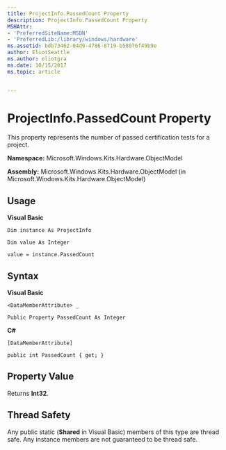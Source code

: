 ```yaml
---
title: ProjectInfo.PassedCount Property
description: ProjectInfo.PassedCount Property
MSHAttr:
- 'PreferredSiteName:MSDN'
- 'PreferredLib:/library/windows/hardware'
ms.assetid: bdb73462-04d9-4786-8719-b58076f49b9e
author: EliotSeattle
ms.author: eliotgra
ms.date: 10/15/2017
ms.topic: article


---
```


# ProjectInfo.PassedCount Property


This property represents the number of passed certification tests for a project.

**Namespace:** Microsoft.Windows.Kits.Hardware.ObjectModel

**Assembly:** Microsoft.Windows.Kits.Hardware.ObjectModel (in Microsoft.Windows.Kits.Hardware.ObjectModel)

## <span id="Usage"></span><span id="usage"></span><span id="USAGE"></span>Usage


**Visual Basic**

`Dim instance As ProjectInfo`

`Dim value As Integer`

`value = instance.PassedCount`

## <span id="Syntax"></span><span id="syntax"></span><span id="SYNTAX"></span>Syntax


**Visual Basic**

`<DataMemberAttribute> _`

`Public Property PassedCount As Integer`

**C#**

`[DataMemberAttribute]`

`public int PassedCount { get; }`

## <span id="Property_Value"></span><span id="property_value"></span><span id="PROPERTY_VALUE"></span>Property Value


Returns **Int32**.

## <span id="Thread_Safety"></span><span id="thread_safety"></span><span id="THREAD_SAFETY"></span>Thread Safety


Any public static (**Shared** in Visual Basic) members of this type are thread safe. Any instance members are not guaranteed to be thread safe.

 

 






